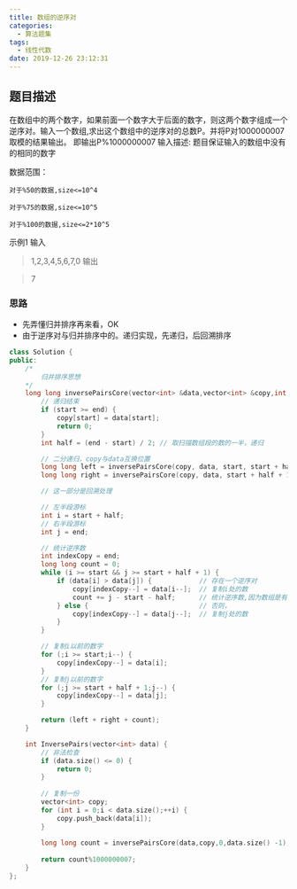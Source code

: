 ```yaml
---
title: 数组的逆序对
categories:
  - 算法题集
tags:
  - 线性代数
date: 2019-12-26 23:12:31
---
```


## 题目描述
在数组中的两个数字，如果前面一个数字大于后面的数字，则这两个数字组成一个逆序对。输入一个数组,求出这个数组中的逆序对的总数P。并将P对1000000007取模的结果输出。 即输出P%1000000007
输入描述:
题目保证输入的数组中没有的相同的数字

数据范围：

	对于%50的数据,size<=10^4

	对于%75的数据,size<=10^5

	对于%100的数据,size<=2*10^5

示例1
输入

> 1,2,3,4,5,6,7,0
输出

> 7

### 思路
- 先弄懂归并排序再来看，OK
- 由于逆序对与归并排序中的。递归实现，先递归，后回溯排序
```C++
class Solution {
public:
    /*
        归并排序思想
    */
    long long inversePairsCore(vector<int> &data,vector<int> &copy,int start,int end) {
        // 递归结束
        if (start >= end) {
            copy[start] = data[start];
            return 0;
        }
        int half = (end - start) / 2; // 取扫描数组段的数的一半，递归

        // 二分递归，copy与data互换位置
        long long left = inversePairsCore(copy, data, start, start + half);
        long long right = inversePairsCore(copy, data, start + half + 1, end);

        // 这一部分是回溯处理

        // 左半段游标
        int i = start + half;
        // 右半段游标
        int j = end;

        // 统计逆序数
        int indexCopy = end;
        long long count = 0;
        while (i >= start && j >= start + half + 1) {
            if (data[i] > data[j]) {            // 存在一个逆序对
                copy[indexCopy--] = data[i--];  // 复制i处的数
                count += j - start - half;      // 统计逆序数,因为数组是有序的。好好理解
            } else {                            // 否则，
                copy[indexCopy--] = data[j--];  // 复制j处的数
            }
        }

        // 复制i以前的数字
        for (;i >= start;i--) {
            copy[indexCopy--] = data[i];
        }
        // 复制j以前的数字
        for (;j >= start + half + 1;j--) {
            copy[indexCopy--] = data[j];
        }

        return (left + right + count);
    }

    int InversePairs(vector<int> data) {
        // 非法检查
        if (data.size() <= 0) {
            return 0;
        }
        
        // 复制一份
        vector<int> copy;
        for (int i = 0;i < data.size();++i) {
            copy.push_back(data[i]);
        }
        
        long long count = inversePairsCore(data,copy,0,data.size() -1);
        
        return count%1000000007;
    }
};
```